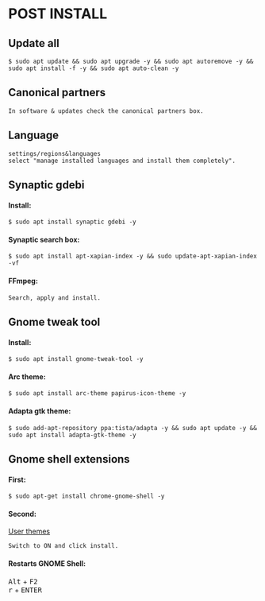 <div>

<h1>POST INSTALL</h1>
<h2>Update all</h2>

`$ sudo apt update && sudo apt upgrade -y && sudo apt autoremove -y && sudo apt install -f -y && sudo apt auto-clean -y`

<h2>Canonical partners</h2>

`In software & updates check the canonical partners box.`

<h2>Language</h2>

`settings/regions&languages`<br>
`select "manage installed languages and install them completely".`

<h2>Synaptic gdebi</h2>
<h4>Install:</h4>

`$ sudo apt install synaptic gdebi -y`

<h4>Synaptic search box:</h4>

`$ sudo apt install apt-xapian-index -y && sudo update-apt-xapian-index -vf`

<h4>FFmpeg:</h4>

`Search, apply and install.`

<h2>Gnome tweak tool</h2>
<h4>Install:</h4>

`$ sudo apt install gnome-tweak-tool -y`

<h4>Arc theme:</h4>

`$ sudo apt install arc-theme papirus-icon-theme -y`

<h4>Adapta gtk theme:</h4>

`$ sudo add-apt-repository ppa:tista/adapta -y && sudo apt update -y && sudo apt install adapta-gtk-theme -y`

<h2>Gnome shell extensions</h2>
<h4>First:</h4>

`$ sudo apt-get install chrome-gnome-shell -y`

<h4>Second:</h4>

[User themes](https://extensions.gnome.org/extension/19/user-themes/)

`Switch to ON and click install.`

<h4>Restarts GNOME Shell:</h4>
<kbd>Alt</kbd> + <kbd>F2</kbd><br>
<kbd>r</kbd> + <kbd>ENTER</kbd>

</div>